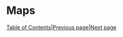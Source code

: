 # Maps
[Table of Contents][TC]|[Previous page][L]|[Next page][N]


































[TC]: README.md "Table of Contents"
[L]: Lore.md "Lore"
[N]: NPCs.md "NPCs"
